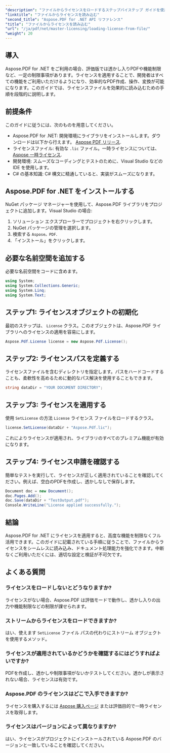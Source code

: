 ```yaml
---
"description": "ファイルからライセンスをロードするステップバイステップ ガイドを使用して、Aspose.PDF for .NET の潜在能力を最大限に引き出す方法を学習します。"
"linktitle": "ファイルからライセンスを読み込む"
"second_title": "Aspose.PDF for .NET API リファレンス"
"title": "ファイルからライセンスを読み込む"
"url": "/ja/pdf/net/master-licensing/loading-license-from-file/"
"weight": 20
---
```


## 導入  

Aspose.PDF for .NET をご利用の場合、評価版では透かし入りPDFや機能制限など、一定の制限事項があります。ライセンスを適用することで、開発者はすべての機能をご利用いただけるようになり、効率的なPDF作成、操作、変換が可能になります。このガイドでは、ライセンスファイルを効果的に読み込むための手順を段階的に説明します。  

## 前提条件  

このガイドに従うには、次のものを用意してください。  

- Aspose.PDF for .NET: 開発環境にライブラリをインストールします。ダウンロードは以下から行えます。 [Aspose PDF リリース](https://releases。aspose.com/pdf/net/).  
- ライセンスファイル: 有効な `.lic` ファイル。一時ライセンスについては、 [Aspose 一時ライセンス](https://purchase。aspose.com/temporary-license/).  
- 開発環境: スムーズなコーディングとテストのために、Visual Studio などの IDE を使用します。  
- C# の基本知識: C# 構文に精通していると、実装がスムーズになります。  

## Aspose.PDF for .NET をインストールする  
NuGet パッケージ マネージャーを使用して、Aspose.PDF ライブラリをプロジェクトに追加します。Visual Studio の場合:  
1. ソリューション エクスプローラーでプロジェクトを右クリックします。  
2. NuGet パッケージの管理を選択します。  
3. 検索する `Aspose。PDF`.  
4. 「インストール」をクリックします。  

## 必要な名前空間を追加する  
必要な名前空間をコードに含めます。  

```csharp
using System;
using System.Collections.Generic;
using System.Linq;
using System.Text;
```  

## ステップ1: ライセンスオブジェクトの初期化  

最初のステップは、 `License` クラス。このオブジェクトは、Aspose.PDF ライブラリへのライセンスの適用を容易にします。  

```csharp
Aspose.Pdf.License license = new Aspose.Pdf.License();
```  

## ステップ2: ライセンスパスを定義する  

ライセンスファイルを含むディレクトリを指定します。パスをハードコードすることも、柔軟性を高めるために動的なパス解決を使用することもできます。  

```csharp
string dataDir = "YOUR DOCUMENT DIRECTORY";
```  

## ステップ3: ライセンスを適用する  

使用 `SetLicense` の方法 `License` ライセンス ファイルをロードするクラス。  

```csharp
license.SetLicense(dataDir + "Aspose.Pdf.lic");
```  

これによりライセンスが適用され、ライブラリのすべてのプレミアム機能が有効になります。  

## ステップ4: ライセンス申請を確認する  

簡単なテストを実行して、ライセンスが正しく適用されていることを確認してください。例えば、空白のPDFを作成し、透かしなしで保存します。  

```csharp
Document doc = new Document();
doc.Pages.Add();
doc.Save(dataDir + "TestOutput.pdf");
Console.WriteLine("License applied successfully.");
```  

## 結論  

Aspose.PDF for .NET にライセンスを適用すると、高度な機能を制限なくフル活用できます。このガイドに記載されている手順に従うことで、ファイルからライセンスをシームレスに読み込み、ドキュメント処理能力を強化できます。中断なくご利用いただくには、適切な設定と検証が不可欠です。  

## よくある質問  

### ライセンスをロードしないとどうなりますか?  
ライセンスがない場合、Aspose.PDF は評価モードで動作し、透かし入りの出力や機能制限などの制限が課せられます。  

### ストリームからライセンスをロードできますか?  
はい、使えます `SetLicense` ファイル パスの代わりにストリーム オブジェクトを使用するメソッド。  

### ライセンスが適用されているかどうかを確認するにはどうすればよいですか?  
PDFを作成し、透かしや制限事項がないかテストしてください。透かしが表示されない場合、ライセンスは有効です。  

### Aspose.PDF のライセンスはどこで入手できますか?  
ライセンスを購入するには [Aspose 購入ページ](https://purchase.aspose.com/buy) または評価目的で一時ライセンスを取得します。  

### ライセンスはバージョンによって異なりますか?  
はい、ライセンスがプロジェクトにインストールされている Aspose.PDF のバージョンと一致していることを確認してください。